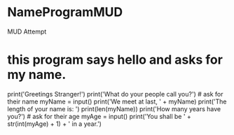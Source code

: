 # NameProgramMUD
MUD Attempt
# this program says hello and asks for my name.

print('Greetings Stranger!')
print('What do your people call you?') # ask for their name
myName = input()
print('We meet at last, ' + myName)
print('The length of your name is: ')
print(len(myName))
print('How many years have you?') # ask for their age
myAge = input()
print('You shall be ' + str(int(myAge) + 1) + ' in a year.')
